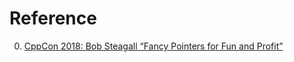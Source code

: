 # Reference

0. [CppCon 2018: Bob Steagall “Fancy Pointers for Fun and Profit”](https://www.youtube.com/watch?v=_nIET46ul6E)

